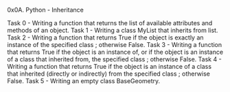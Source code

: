 0x0A. Python - Inheritance

Task 0 - Writing a function that returns the list of available attributes and methods of an object.
Task 1 - Writing a class MyList that inherits from list.
Task 2 - Writing a function that returns True if the object is exactly an instance of the specified class ; otherwise False.
Task 3 - Writing a function that returns True if the object is an instance of, or if the object is an instance of a class that inherited from, the specified class ; otherwise False.
Task 4 - Writing a function that returns True if the object is an instance of a class that inherited (directly or indirectly) from the specified class ; otherwise False.
Task 5 - Writing an empty class BaseGeometry.
